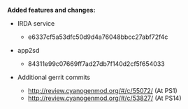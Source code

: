 **Added features and changes:**

* IRDA service
    - e6337cf5a53dfc50d9d4a76048bbcc27abf72f4c

* app2sd
    - 84311e99c07669ff7ad27db7f140d2cf5f654033

* Additional gerrit commits
    - http://review.cyanogenmod.org/#/c/55072/ (At PS1)
    - http://review.cyanogenmod.org/#/c/53827/ (At PS14)
